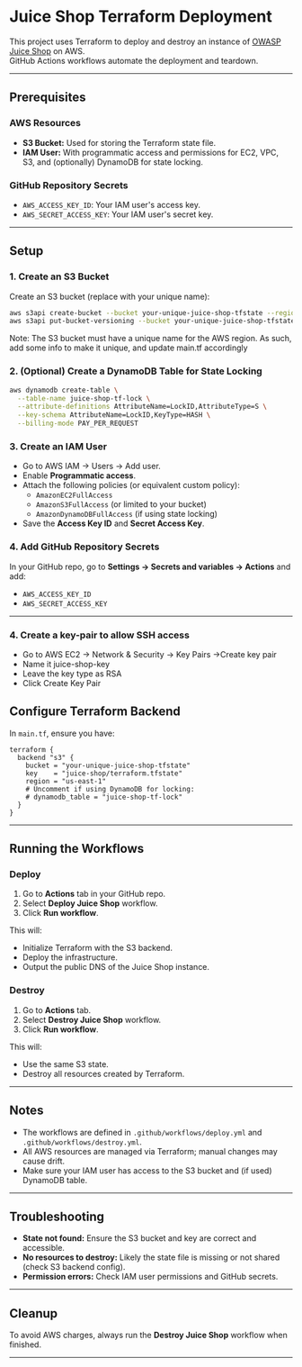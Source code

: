 # Juice Shop Terraform Deployment

This project uses Terraform to deploy and destroy an instance of [OWASP Juice Shop](https://owasp.org/www-project-juice-shop/) on AWS.  
GitHub Actions workflows automate the deployment and teardown.

---

## Prerequisites

### AWS Resources

- **S3 Bucket:** Used for storing the Terraform state file.
- **IAM User:** With programmatic access and permissions for EC2, VPC, S3, and (optionally) DynamoDB for state locking.

### GitHub Repository Secrets

- `AWS_ACCESS_KEY_ID`: Your IAM user's access key.
- `AWS_SECRET_ACCESS_KEY`: Your IAM user's secret key.

---

## Setup

### 1. Create an S3 Bucket

Create an S3 bucket (replace with your unique name):

```bash
aws s3api create-bucket --bucket your-unique-juice-shop-tfstate --region us-east-1
aws s3api put-bucket-versioning --bucket your-unique-juice-shop-tfstate --versioning-configuration Status=Enabled
```
Note: The S3 bucket must have a unique name for the AWS region. As such, add some info to make it unique, and update main.tf accordingly

### 2. (Optional) Create a DynamoDB Table for State Locking

```bash
aws dynamodb create-table \
  --table-name juice-shop-tf-lock \
  --attribute-definitions AttributeName=LockID,AttributeType=S \
  --key-schema AttributeName=LockID,KeyType=HASH \
  --billing-mode PAY_PER_REQUEST
```

### 3. Create an IAM User

- Go to AWS IAM → Users → Add user.
- Enable **Programmatic access**.
- Attach the following policies (or equivalent custom policy):
  - `AmazonEC2FullAccess`
  - `AmazonS3FullAccess` (or limited to your bucket)
  - `AmazonDynamoDBFullAccess` (if using state locking)
- Save the **Access Key ID** and **Secret Access Key**.

### 4. Add GitHub Repository Secrets

In your GitHub repo, go to **Settings → Secrets and variables → Actions** and add:

- `AWS_ACCESS_KEY_ID`
- `AWS_SECRET_ACCESS_KEY`

---
### 4. Create a key-pair to allow SSH access

- Go to AWS EC2 → Network & Security → Key Pairs →Create key pair
- Name it juice-shop-key
- Leave the key type as RSA
- Click Create Key Pair
  
## Configure Terraform Backend

In `main.tf`, ensure you have:

```hcl
terraform {
  backend "s3" {
    bucket = "your-unique-juice-shop-tfstate"
    key    = "juice-shop/terraform.tfstate"
    region = "us-east-1"
    # Uncomment if using DynamoDB for locking:
    # dynamodb_table = "juice-shop-tf-lock"
  }
}
```

---

## Running the Workflows

### Deploy

1. Go to **Actions** tab in your GitHub repo.
2. Select **Deploy Juice Shop** workflow.
3. Click **Run workflow**.

This will:
- Initialize Terraform with the S3 backend.
- Deploy the infrastructure.
- Output the public DNS of the Juice Shop instance.

### Destroy

1. Go to **Actions** tab.
2. Select **Destroy Juice Shop** workflow.
3. Click **Run workflow**.

This will:
- Use the same S3 state.
- Destroy all resources created by Terraform.

---

## Notes

- The workflows are defined in `.github/workflows/deploy.yml` and `.github/workflows/destroy.yml`.
- All AWS resources are managed via Terraform; manual changes may cause drift.
- Make sure your IAM user has access to the S3 bucket and (if used) DynamoDB table.

---

## Troubleshooting

- **State not found:** Ensure the S3 bucket and key are correct and accessible.
- **No resources to destroy:** Likely the state file is missing or not shared (check S3 backend config).
- **Permission errors:** Check IAM user permissions and GitHub secrets.

---

## Cleanup

To avoid AWS charges, always run the **Destroy Juice Shop** workflow when finished.

---
